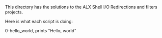 This directory has the solutions to the ALX Shell I/O Redirections and filters projects.

Here is what each script is doing:

0-hello_world, prints "Hello, world"
